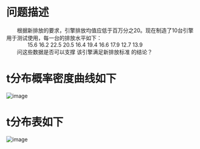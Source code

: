 # 问题描述
&emsp;&emsp;根据新排放的要求，引擎排放均值应低于百万分之20。现在制造了10台引擎用于测试使用，每一台的排放水平如下：  
&emsp;&emsp;&emsp;&emsp;15.6 16.2 22.5 20.5 16.4 19.4 16.6 17.9 12.7 13.9  
&emsp;&emsp;问这些数据是否可以支撑 该引擎满足新排放标准 的结论？

# t分布概率密度曲线如下
![image](https://github.com/zenghang-feng/khanacademy_statistics/blob/main/51-小样本假设检验/图片附件/pic0.png)

# t分布表如下
![image](https://github.com/zenghang-feng/khanacademy_statistics/blob/main/51-小样本假设检验/图片附件/pic1.png)
